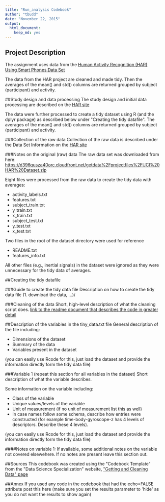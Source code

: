 ```yaml
---
title: "Run_analysis Codebook"
author: "tbudd"
date: "November 22, 2015"
output:
  html_document:
    keep_md: yes
---
```


## Project Description
The assignment uses data from the [Human Activity Recognition (HAR) Using Smart Phones Data Set](http://archive.ics.uci.edu/ml/datasets/Human+Activity+Recognition+Using+Smartphones)

The data from the HAR project are cleaned and made tidy. Then the averages of the mean() and std() columns are returned grouped by subject (participant) and activity.

##Study design and data processing
The study design and initial data processing are described on the [HAR site](http://archive.ics.uci.edu/ml/datasets/Human+Activity+Recognition+Using+Smartphones)

The data were further processed to create a tidy dataset using R (and the dplyr package) as described below under "Creating the tidy datafile". The averages of the mean() and std() columns are returned grouped by subject (participant) and activity.

###Collection of the raw data
Collection of the raw data is described under the Data Set Information on the [HAR site](http://archive.ics.uci.edu/ml/datasets/Human+Activity+Recognition+Using+Smartphones)

###Notes on the original (raw) data 
The raw data set was downloaded from here: https://d396qusza40orc.cloudfront.net/getdata%2Fprojectfiles%2FUCI%20HAR%20Dataset.zip

Eight files were processed from the raw data to create the tidy data with averages:
- activity_labels.txt
- features.txt
- subject_train.txt
- y_train.txt
- x_train.txt
- subject_test.txt
- y_test.txt
- x_test.txt

Two files in the root of the dataset directory were used for reference
- README.txt
- features_info.txt

All other files (e.g., inertial signals) in the dataset were ignored as they were unnecessary for the tidy data of averages.

##Creating the tidy datafile

###Guide to create the tidy data file
Description on how to create the tidy data file (1. download the data, ...)/

###Cleaning of the data
Short, high-level description of what the cleaning script does. [link to the readme document that describes the code in greater detail]()

##Description of the variables in the tiny_data.txt file
General description of the file including:
 - Dimensions of the dataset
 - Summary of the data
 - Variables present in the dataset

(you can easily use Rcode for this, just load the dataset and provide the information directly form the tidy data file)

###Variable 1 (repeat this section for all variables in the dataset)
Short description of what the variable describes.

Some information on the variable including:
 - Class of the variable
 - Unique values/levels of the variable
 - Unit of measurement (if no unit of measurement list this as well)
 - In case names follow some schema, describe how entries were constructed (for example time-body-gyroscope-z has 4 levels of descriptors. Describe these 4 levels). 

(you can easily use Rcode for this, just load the dataset and provide the information directly form the tidy data file)

####Notes on variable 1:
If available, some additional notes on the variable not covered elsewehere. If no notes are present leave this section out.

##Sources
This codebook was created using the "Codebook Template" from the "Data Science Specialization" website, ["Getting and Cleaning Data" page](http://datasciencespecialization.github.io/getclean/)

##Annex
If you used any code in the codebook that had the echo=FALSE attribute post this here (make sure you set the results parameter to 'hide' as you do not want the results to show again)

